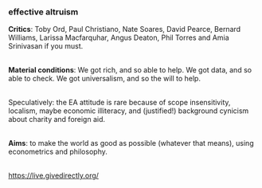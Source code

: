 <div class="accordion">
	<h3>effective altruism</h3>
	<div>


<b>Critics</b>: Toby Ord, Paul Christiano, Nate Soares, David Pearce, Bernard Williams, Larissa Macfarquhar, Angus Deaton, Phil Torres and Amia Srinivasan if you must.<br><br>


<b>Material conditions</b>: We got rich, and so able to help. We got data, and so able to check. We got universalism, and so the will to help.<br><br>

Speculatively: the EA attitude is rare because of scope insensitivity, localism, maybe economic illiteracy, and (justified!) background cynicism about charity and foreign aid.<br><br>


<b>Aims</b>: to make the world as good as possible (whatever that means), using econometrics and philosophy.<br><br>


https://live.givedirectly.org/ 

</div>
</div>
